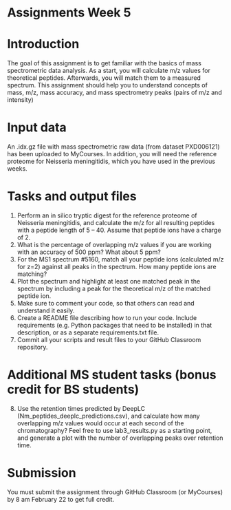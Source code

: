 # Assignments Week 5
# Introduction
The goal of this assignment is to get familiar with the basics of mass spectrometric data analysis. As a start, you will calculate m/z values for theoretical peptides. Afterwards, you will match them to a measured spectrum. This assignment should help you to understand concepts of mass, m/z, mass accuracy, and mass spectrometry peaks (pairs of m/z and intensity)
# Input data
An .idx.gz file with mass spectrometric raw data (from dataset PXD006121) has been uploaded to MyCourses. In addition, you will need the reference proteome for Neisseria meningitidis, which you have used in the previous weeks.
# Tasks and output files
1)	Perform an in silico tryptic digest for the reference proteome of Neisseria meningitidis, and calculate the m/z for all resulting peptides with a peptide length of 5 – 40. Assume that peptide ions have a charge of 2.
2)	What is the percentage of overlapping m/z values if you are working with an accuracy of 500 ppm? What about 5 ppm?
3)	For the MS1 spectrum #5160, match all your peptide ions (calculated m/z for z=2) against all peaks in the spectrum. How many peptide ions are matching?
4)	Plot the spectrum and highlight at least one matched peak in the spectrum by including a peak for the theoretical m/z of the matched peptide ion.
5)	Make sure to comment your code, so that others can read and understand it easily. 
6)	Create a README file describing how to run your code. Include requirements (e.g. Python packages that need to be installed) in that description, or as a separate requirements.txt file.
7)	Commit all your scripts and result files to your GitHub Classroom repository.
# Additional MS student tasks (bonus credit for BS students)
8)	Use the retention times predicted by DeepLC (Nm_peptides_deeplc_predictions.csv), and calculate how many overlapping m/z values would occur at each second of the chromatography? Feel free to use lab3_results.py as a starting point, and generate a plot with the number of overlapping peaks over retention time.
# Submission
You must submit the assignment through GitHub Classroom (or MyCourses) by 8 am February 22 to get full credit. 



